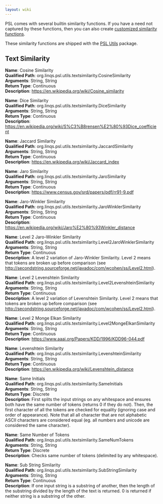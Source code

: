```yaml
---
layout: wiki
---
```


PSL comes with several builtin similarity functions. If you have a need not captured by these functions, then you can also create [customized similarity functions](External-Functions.md).

These similarity functions are shipped with the [PSL Utils](https://github.com/linqs/psl-utils) package.

## Text Similarity

**Name**: Cosine Similarity  
**Qualified Path**: org.linqs.psl.utils.textsimilarity.CosineSimilarity  
**Arguments**: String, String  
**Return Type**: Continuous  
**Description**: https://en.wikipedia.org/wiki/Cosine_similarity  

**Name**: Dice Similarity  
**Qualified Path**: org.linqs.psl.utils.textsimilarity.DiceSimilarity  
**Arguments**: String, String  
**Return Type**: Continuous  
**Description**: https://en.wikipedia.org/wiki/S%C3%B8rensen%E2%80%93Dice_coefficient

**Name**: Jaccard Similarity  
**Qualified Path**: org.linqs.psl.utils.textsimilarity.JaccardSimilarity  
**Arguments**: String, String  
**Return Type**: Continuous  
**Description**: https://en.wikipedia.org/wiki/Jaccard_index  

**Name**: Jaro Similarity  
**Qualified Path**: org.linqs.psl.utils.textsimilarity.JaroSimilarity  
**Arguments**: String, String  
**Return Type**: Continuous  
**Description**: https://www.census.gov/srd/papers/pdf/rr91-9.pdf  

**Name**: Jaro-Winkler Similarity  
**Qualified Path**: org.linqs.psl.utils.textsimilarity.JaroWinklerSimilarity  
**Arguments**: String, String  
**Return Type**: Continuous  
**Description**: https://en.wikipedia.org/wiki/Jaro%E2%80%93Winkler_distance  

**Name**: Level 2 Jaro-Winkler Similarity  
**Qualified Path**: org.linqs.psl.utils.textsimilarity.Level2JaroWinklerSimilarity  
**Arguments**: String, String  
**Return Type**: Continuous  
**Description**: A level 2 variation of Jaro-Winkler Similarity. Level 2 means that tokens are broken up before comparison (see http://secondstring.sourceforge.net/javadoc/com/wcohen/ss/Level2.html).  

**Name**: Level 2 Levenshtein Similarity  
**Qualified Path**: org.linqs.psl.utils.textsimilarity.Level2LevenshteinSimilarity  
**Arguments**: String, String  
**Return Type**: Continuous  
**Description**: A level 2 variation of Levenshtein Similarity. Level 2 means that tokens are broken up before comparison (see http://secondstring.sourceforge.net/javadoc/com/wcohen/ss/Level2.html).  

**Name**: Level 2 Monge Elkan Similarity  
**Qualified Path**: org.linqs.psl.utils.textsimilarity.Level2MongeElkanSimilarity  
**Arguments**: String, String  
**Return Type**: Continuous  
**Description**: https://www.aaai.org/Papers/KDD/1996/KDD96-044.pdf  

**Name**: Levenshtein Similarity  
**Qualified Path**: org.linqs.psl.utils.textsimilarity.LevenshteinSimilarity  
**Arguments**: String, String  
**Return Type**: Continuous  
**Description**: https://en.wikipedia.org/wiki/Levenshtein_distance  

**Name**: Same Initials  
**Qualified Path**: org.linqs.psl.utils.textsimilarity.SameInitials  
**Arguments**: String, String  
**Return Type**: Discrete  
**Description**: First splits the input strings on any whitespace and ensures both have the same number of tokens (returns 0 if they do not). Then, the first character of all the tokens are checked for equality (ignoring case and order of appearance). Note that all all character that are not alphabetic ASCII characters are considered equal (eg. all numbers and unicode are considered the same character).  

**Name**: Same Number of Tokens  
**Qualified Path**: org.linqs.psl.utils.textsimilarity.SameNumTokens  
**Arguments**: String, String  
**Return Type**: Discrete  
**Description**: Checks same number of tokens (delimited by any whitespace).  

**Name**: Sub String Similarity  
**Qualified Path**: org.linqs.psl.utils.textsimilarity.SubStringSimilarity  
**Arguments**: String, String  
**Return Type**: Continuous  
**Description**: If one input string is a substring of another, then the length of the substring divided by the length of the text is returned. 0 is returned if neither string is a substring of the other.  
